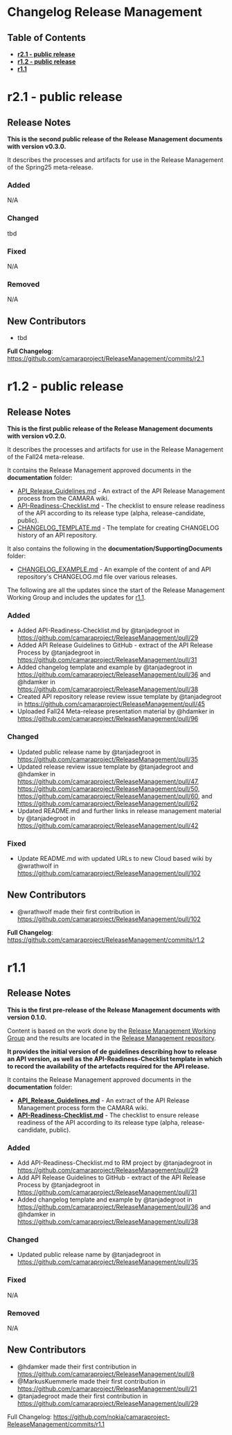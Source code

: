 # Changelog Release Management

## Table of Contents

- **[r2.1 - public release](#r21-public-release)**
- **[r1.2 - public release](#r12-public-release)**
- **[r1.1](#r11)**

# r2.1 - public release

## Release Notes

**This is the second public release of the Release Management documents with version v0.3.0.**

It describes the processes and artifacts for use in the Release Management of the Spring25 meta-release.

### Added
N/A

### Changed
tbd

### Fixed
N/A

### Removed
N/A

## New Contributors

* tbd

**Full Changelog**: https://github.com/camaraproject/ReleaseManagement/commits/r2.1


# r1.2 - public release

## Release Notes

**This is the first public release of the Release Management documents with version v0.2.0.**

It describes the processes and artifacts for use in the Release Management of the Fall24 meta-release.

It contains the Release Management approved documents in the **documentation** folder:
   - [API_Release_Guidelines.md](https://github.com/camaraproject/ReleaseManagement/blob/r1.2/documentation/API_Release_Guidelines.md) - An extract of the API Release Management process from the CAMARA wiki.
   - [API-Readiness-Checklist.md](https://github.com/camaraproject/ReleaseManagement/blob/r1.2/documentation/API-Readiness-Checklist.md) - The checklist to ensure release readiness of the API according to its release type (alpha, release-candidate, public).
   - [CHANGELOG_TEMPLATE.md](https://github.com/camaraproject/ReleaseManagement/blob/r1.2/documentation/CHANGELOG_TEMPLATE.md) - The template for creating CHANGELOG history of an API repository.

It also contains the following in the **documentation/SupportingDocuments** folder:
   - [CHANGELOG_EXAMPLE.md](https://github.com/camaraproject/ReleaseManagement/blob/r1.2/documentation/SupportingDocuments/CHANGELOG_EXAMPLE.md) - An example of the content of and API repository's CHANGELOG.md file over various releases.

The following are all the updates since the start of the Release Management Working Group and includes the updates for [r1.1](#r11).

### Added
* Added API-Readiness-Checklist.md by @tanjadegroot in https://github.com/camaraproject/ReleaseManagement/pull/29
* Added API Release Guidelines to GitHub - extract of the API Release Process by @tanjadegroot in https://github.com/camaraproject/ReleaseManagement/pull/31
* Added changelog template and example by @tanjadegroot in https://github.com/camaraproject/ReleaseManagement/pull/36 and @hdamker in https://github.com/camaraproject/ReleaseManagement/pull/38
* Created API repository release review issue template by @tanjadegroot in https://github.com/camaraproject/ReleaseManagement/pull/45
* Uploaded Fall24 Meta-release presentation material by @hdamker in https://github.com/camaraproject/ReleaseManagement/pull/96

### Changed

* Updated public release name by @tanjadegroot in https://github.com/camaraproject/ReleaseManagement/pull/35
* Updated release review issue template by @tanjadegroot and @hdamker in https://github.com/camaraproject/ReleaseManagement/pull/47, https://github.com/camaraproject/ReleaseManagement/pull/50, https://github.com/camaraproject/ReleaseManagement/pull/60, and https://github.com/camaraproject/ReleaseManagement/pull/62
* Updated README.md and further links in release management material by @tanjadegroot in https://github.com/camaraproject/ReleaseManagement/pull/42
  
### Fixed

* Update README.md with updated URLs to new Cloud based wiki by @wrathwolf in https://github.com/camaraproject/ReleaseManagement/pull/102

## New Contributors

* @wrathwolf made their first contribution in https://github.com/camaraproject/ReleaseManagement/pull/102

**Full Changelog**: https://github.com/camaraproject/ReleaseManagement/commits/r1.2

# r1.1

## Release Notes

**This is the first pre-release of the Release Management documents with version 0.1.0.** 

Content is based on the work done by the [Release Management Working Group](https://lf-camaraproject.atlassian.net/l/cp/scZC1AYy) and the results are located in the [Release Management repository](https://github.com/camaraproject/ReleaseManagement).

**It provides the initial version of de guidelines describing how to release an API version, as well as the API-Readiness-Checklist template in which to record the availability of the artefacts required for the API release.**

It contains the Release Management approved documents in the **documentation** folder:
   - **[API_Release_Guidelines.md](https://github.com/camaraproject/ReleaseManagement/blob/r1.1/documentation/API_Release_Guidelines.md)** - An extract of the API Release Management process form the CAMARA wiki.
   - **[API-Readiness-Checklist.md](https://github.com/camaraproject/ReleaseManagement/blob/r1.1/documentation/API-Readiness-Checklist.md)** - The checklist to ensure release readiness of the API according to its release type (alpha, release-candidate, public).

### Added
* Add API-Readiness-Checklist.md to RM project by @tanjadegroot in https://github.com/camaraproject/ReleaseManagement/pull/29
* Add API Release Guidelines to GitHub - extract of the API Release Process by @tanjadegroot in https://github.com/camaraproject/ReleaseManagement/pull/31
* Added changelog template and example by @tanjadegroot in https://github.com/camaraproject/ReleaseManagement/pull/36 and @hdamker in https://github.com/camaraproject/ReleaseManagement/pull/38

### Changed

* Updated public release name by @tanjadegroot in https://github.com/camaraproject/ReleaseManagement/pull/35
  
### Fixed
N/A

### Removed
N/A

## New Contributors
* @hdamker made their first contribution in https://github.com/camaraproject/ReleaseManagement/pull/8
* @MarkusKuemmerle made their first contribution in https://github.com/camaraproject/ReleaseManagement/pull/21
* @tanjadegroot made their first contribution in https://github.com/camaraproject/ReleaseManagement/pull/29

Full Changelog: https://github.com/nokia/camaraproject-ReleaseManagement/commits/r1.1
